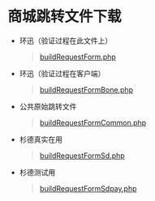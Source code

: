 # 商城跳转文件下载 #
* 环迅（验证过程在此文件上）
    > [buildRequestForm.php](buildRequestForm.php)
* 环迅（验证过程在客户端）
    > [buildRequestFormBone.php](buildRequestFormBone.php)
* 公共原始跳转文件  
    > [buildRequestFormCommon.php](buildRequestFormCommon.php)
* 杉德真实在用
    > [buildRequestFormSd.php](buildRequestFormSd.php)   
* 杉德测试用  
    > [buildRequestFormSdpay.php](buildRequestFormSdpay.php)   